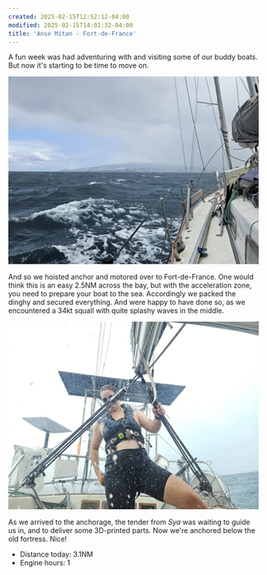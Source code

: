 ```yaml
---
created: 2025-02-15T12:52:12-04:00
modified: 2025-02-15T14:01:32-04:00
title: 'Anse Mitan - Fort-de-France'
---
```


A fun week was had adventuring with and visiting some of our buddy boats. But now it's starting to be time to move on.

![Image](../2025/2dbb9217396fd9a5aa7a8b9b04ad7e53.jpg) 

And so we hoisted anchor and motored over to Fort-de-France. One would think this is an easy 2.5NM across the bay, but with the acceleration zone, you need to prepare your boat to the sea. Accordingly we packed the dinghy and secured everything. And were happy to have done so, as we encountered a 34kt squall with quite splashy waves in the middle.

![Image](../2025/db3760bce2eb0fa86729e5079761a44e.jpg)

As we arrived to the anchorage, the tender from _Sya_ was waiting to guide us in, and to deliver some 3D-printed parts. Now we're anchored below the old fortress. Nice!

* Distance today: 3.1NM
* Engine hours: 1
